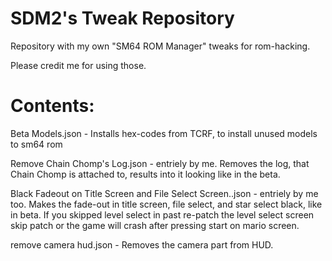 # SDM2's Tweak Repository
Repository with my own "SM64 ROM Manager" tweaks for rom-hacking.

Please credit me for using those.
# Contents:
Beta Models.json - Installs hex-codes from TCRF, to install unused models to sm64 rom

Remove Chain Chomp's Log.json - entriely by me. Removes the log, that Chain Chomp is attached to, results into it looking like in the beta.

Black Fadeout on Title Screen and File Select Screen..json - entriely by me too. Makes the fade-out in title screen, file select, and star select black, like in beta. If you skipped level select in past re-patch the level select screen skip patch or the game will crash after pressing start on mario screen.

remove camera hud.json - Removes the camera part from HUD.
